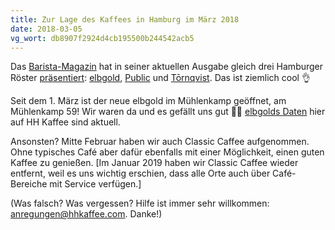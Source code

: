 ```yaml
---
title: Zur Lage des Kaffees in Hamburg im März 2018
date: 2018-03-05
vg_wort: db8907f2924d4cb195500b244542acb5 
---
```


Das [Barista-Magazin](https://www.facebook.com/baristamagazin/) hat in seiner aktuellen Ausgabe gleich drei Hamburger Röster [präsentiert](https://www.facebook.com/baristamagazin/posts/1189177494546188): [elbgold](/cafes/elbgold/), [Public](/cafes/public/) und [Tōrnqvist](/cafes/tornqvist/). Das ist ziemlich cool 👌

Seit dem 1. März ist der neue elbgold im Mühlenkamp geöffnet, am Mühlenkamp 59! Wir waren da und es gefällt uns gut 🙋‍♂️ [elbgolds Daten](/cafes/elbgold/) hier auf HH Kaffee sind aktuell.

Ansonsten? Mitte Februar haben wir auch Classic Caffee aufgenommen. Ohne typisches Café aber dafür ebenfalls mit einer Möglichkeit, einen guten Kaffee zu genießen. [Im Januar 2019 haben wir Classic Caffee wieder entfernt, weil es uns wichtig erschien, dass alle Orte auch über Café-Bereiche mit Service verfügen.]

(Was falsch? Was vergessen? Hilfe ist immer sehr willkommen: [anregungen@hhkaffee.com](mailto:anregungen@hhkaffee.com). Danke!)